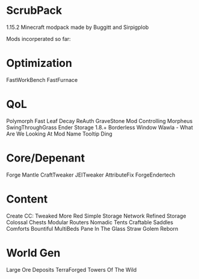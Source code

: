 # ScrubPack
1.15.2 Minecraft modpack made by Buggitt and Sirpigplob

Mods incorperated so far:

# Optimization
FastWorkBench
FastFurnace


# QoL
Polymorph
Fast Leaf Decay
ReAuth
GraveStone Mod
Controlling
Morpheus
SwingThroughGrass
Ender Storage 1.8.+
Borderless Window
Wawla - What Are We Looking At
Mod Name Tooltip
Ding


# Core/Depenant
Forge
Mantle
CraftTweaker
JEITweaker
AttributeFix
ForgeEndertech


# Content
Create
CC: Tweaked
More Red
Simple Storage Network
Refined Storage
Colossal Chests
Modular Routers
Nomadic Tents
Craftable Saddles
Comforts
Bountiful
MultiBeds
Pane In The Glass
Straw Golem Reborn


# World Gen
Large Ore Deposits
TerraForged
Towers Of The Wild
